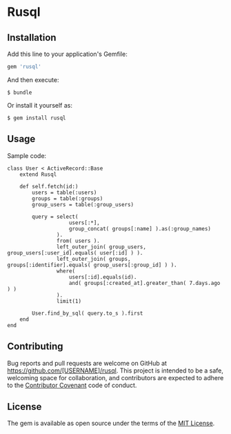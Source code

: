 # Rusql

## Installation

Add this line to your application's Gemfile:

```ruby
gem 'rusql'
```

And then execute:

    $ bundle

Or install it yourself as:

    $ gem install rusql

## Usage

Sample code:

````
class User < ActiveRecord::Base
    extend Rusql

    def self.fetch(id:)
        users = table(:users)
        groups = table(:groups)
        group_users = table(:group_users)
        
        query = select( 
                    users[:*],
                    group_concat( groups[:name] ).as(:group_names)
                ).
                from( users ).
                left_outer_join( group_users,   group_users[:user_id].equals( user[:id] ) ).
                left_outer_join( groups,        groups[:identifier].equals( group_users[:group_id] ) ).
                where(
                    users[:id].equals(id).
                    and( groups[:created_at].greater_than( 7.days.ago ) )
                ).
                limit(1)
                
        User.find_by_sql( query.to_s ).first
    end
end
````

## Contributing

Bug reports and pull requests are welcome on GitHub at https://github.com/[USERNAME]/rusql. This project is intended to be a safe, welcoming space for collaboration, and contributors are expected to adhere to the [Contributor Covenant](http://contributor-covenant.org) code of conduct.


## License

The gem is available as open source under the terms of the [MIT License](http://opensource.org/licenses/MIT).

